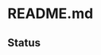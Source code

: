 # README.md

## Status

<!-- [![Build Status](http://34.122.229.8:8080/buildStatus/icon?job=instavote%2Fresult+pipeline%2Fmaster)](http://34.122.229.8:8080/job/instavote/job/result%20pipeline/job/master/) -->
